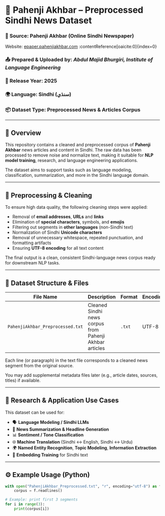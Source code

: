 # 📄 Pahenji Akhbar – Preprocessed Sindhi News Dataset

### 📰 Source: Pahenji Akhbar (Online Sindhi Newspaper)  
Website: [epaper.pahenjiakhbar.com](https://epaper.pahenjiakhbar.com/) :contentReference[oaicite:0]{index=0}  
### 📤 Prepared & Uploaded by: *Abdul Majid Bhurgiri, Institute of Language Engineering*  
### 📅 Release Year: 2025  
### 🌍 Language: Sindhi (سنڌي)  
### 📦 Dataset Type: Preprocessed News & Articles Corpus

---

## 📖 Overview

This repository contains a cleaned and preprocessed corpus of **Pahenji Akhbar** news articles and content in Sindhi. The raw data has been processed to remove noise and normalize text, making it suitable for **NLP model training**, research, and language engineering applications.

The dataset aims to support tasks such as language modeling, classification, summarization, and more in the Sindhi language domain.

---

## 🧹 Preprocessing & Cleaning

To ensure high data quality, the following cleaning steps were applied:

- Removal of **email addresses**, **URLs** and **links**  
- Elimination of **special characters**, symbols, and **emojis**  
- Filtering out segments in **other languages** (non-Sindhi text)  
- Normalization of Sindhi **Unicode characters**  
- Removal of unnecessary whitespace, repeated punctuation, and formatting artifacts  
- Ensuring **UTF-8 encoding** for all text content  

The final output is a clean, consistent Sindhi-language news corpus ready for downstream NLP tasks.

---

## 📁 Dataset Structure & Files

| File Name | Description | Format | Encoding |
|-----------|-------------|--------|-----------|
| `PahenjiAkhbar_Preprocessed.txt` | Cleaned Sindhi news corpus from Pahenji Akhbar articles | `.txt` | UTF-8 |

Each line (or paragraph) in the text file corresponds to a cleaned news segment from the original source.

You may add supplemental metadata files later (e.g., article dates, sources, titles) if available.

---

## 🧠 Research & Application Use Cases

This dataset can be used for:

- 🗣️ **Language Modeling / Sindhi LLMs**  
- 💬 **News Summarization & Headline Generation**  
- 📊 **Sentiment / Tone Classification**  
- 🌐 **Machine Translation** (Sindhi ↔ English, Sindhi ↔ Urdu)  
- 🌍 **Named Entity Recognition**, **Topic Modeling**, **Information Extraction**  
- 🧩 **Embedding Training** for Sindhi text  

---

## ⚙️ Example Usage (Python)

```python
with open("PahenjiAkhbar_Preprocessed.txt", "r", encoding="utf-8") as f:
    corpus = f.readlines()

# Example: print first 3 segments
for i in range(3):
    print(corpus[i])

